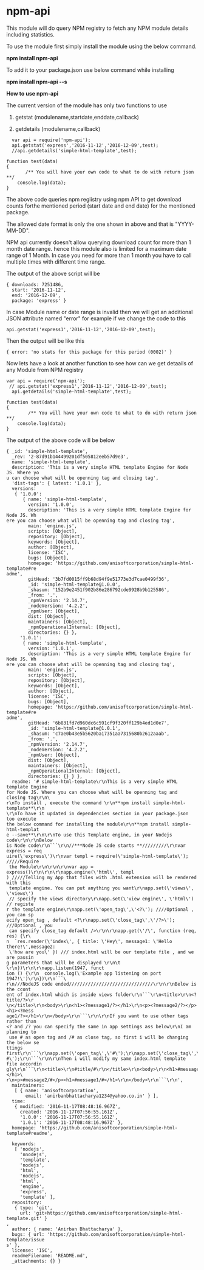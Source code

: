 # npm-api
This module will do query NPM registry to fetch any NPM module details including statistics.

To use the module first simply install the module using the below command.

**npm install npm-api**

To add it to your package.json use below command while installing

**npm install npm-api --s**

**How to use npm-api**

The current version of the module has only two functions to use

1. getstat (modulename,startdate,enddate,callback)

2. getdetails (modulename,callback)
```
  var api = require('npm-api');
  api.getstat('express','2016-11-12','2016-12-09',test);
  //api.getdetails('simple-html-template',test);

function test(data)
{
       /** You will have your own code to what to do with return json **/
	console.log(data);
}
```

The above code queries npm regiistry using npm API to get download counts forthe mentioned period (start date and end date) for the mentioned package.

The allowed date format is only the one shown in above and that is "YYYY-MM-DD".

NPM api currently doesn't allow querying download count for more than 1 month date range. hence this module also is limited for a maximum date range of 1 Month. In case you need for more than 1 month you have to call multiple times with different time range.

The output of the above script will be

```
{ downloads: 7251486,
  start: '2016-11-12',
  end: '2016-12-09',
  package: 'express' }
```
In case Module name or date range is invalid then we will get an additional JSON attribute named "error" for example if we change the code to this 
```
api.getstat('express1','2016-11-12','2016-12-09',test);

```

Then the output will be like this

```
{ error: 'no stats for this package for this period (0002)' }
```

Now lets have a look at another function to see how can we get detaails of any Module from NPM registry
```
var api = require('npm-api');
 // api.getstat('express1','2016-11-12','2016-12-09',test);
  api.getdetails('simple-html-template',test);

function test(data)
{
        /** You will have your own code to what to do with return json **/
	console.log(data);
}
```
The output of the above code will be below


```
{ _id: 'simple-html-template',
  _rev: '2-87d91b144499201df505812eeb57d9e3',
  name: 'simple-html-template',
  description: 'This is a very simple HTML template Engine for Node JS. Where yo
u can choose what will be openning tag and closing tag',
  'dist-tags': { latest: '1.0.1' },
  versions:
   { '1.0.0':
      { name: 'simple-html-template',
        version: '1.0.0',
        description: 'This is a very simple HTML template Engine for Node JS. Wh
ere you can choose what will be openning tag and closing tag',
        main: 'engine.js',
        scripts: [Object],
        repository: [Object],
        keywords: [Object],
        author: [Object],
        license: 'ISC',
        bugs: [Object],
        homepage: 'https://github.com/anisoftcorporation/simple-html-template#re
adme',
        gitHead: '3b7fd0015ff9b68d94f9e51773e3d7cae0499f36',
        _id: 'simple-html-template@1.0.0',
        _shasum: '152b9e2451f902b86e286792cde9928b9b125586',
        _from: '.',
        _npmVersion: '2.14.7',
        _nodeVersion: '4.2.2',
        _npmUser: [Object],
        dist: [Object],
        maintainers: [Object],
        _npmOperationalInternal: [Object],
        directories: {} },
     '1.0.1':
      { name: 'simple-html-template',
        version: '1.0.1',
        description: 'This is a very simple HTML template Engine for Node JS. Wh
ere you can choose what will be openning tag and closing tag',
        main: 'engine.js',
        scripts: [Object],
        repository: [Object],
        keywords: [Object],
        author: [Object],
        license: 'ISC',
        bugs: [Object],
        homepage: 'https://github.com/anisoftcorporation/simple-html-template#re
adme',
        gitHead: '6b831fd7d960dc6c591cf9f320ff129b4ed1d0e7',
        _id: 'simple-html-template@1.0.1',
        _shasum: 'c7ae0b43e5b5620ba17351aa7315680b2612aaab',
        _from: '.',
        _npmVersion: '2.14.7',
        _nodeVersion: '4.2.2',
        _npmUser: [Object],
        dist: [Object],
        maintainers: [Object],
        _npmOperationalInternal: [Object],
        directories: {} } },
  readme: '# simple-html-template\r\nThis is a very simple HTML template Engine
for Node JS. Where you can choose what will be openning tag and closing tag\r\n\
r\nTo install , execute the command \r\n**npm install simple-html-template**\r\n
\r\nTo have it updated in dependencies section in your package.json too execute
the below command for installing the module\r\n**npm install simple-html-templat
e --save**\r\n\r\nTo use this Template engine, in your Nodejs code\r\n\r\nBelow
is Node code\r\n```\r\n//***Node JS code starts **/////////\r\nvar express = req
uire(\'express\')\r\nvar templ = require(\'simple-html-template\'); /////Require
 the Module\r\n\r\n\r\nvar app = express()\r\n\r\n\r\napp.engine(\'html\', templ
) /////Telling my App that files with .html extension will be rendered with this
 template engine. You can put anything you want\r\napp.set(\'views\', \'views\')
 // specify the views directory\r\napp.set(\'view engine\', \'html\') // registe
r the template engine\r\napp.set(\'open_tag\',\'<?\'); ////Optional , you can sp
ecify open_tag , default <?\r\napp.set(\'close_tag\',\'/?>\'); ///Optional , you
 can specify close_tag default />\r\n\r\napp.get(\'/\', function (req, res) {\r\
n  `res.render(\'index\', { title: \'Hey\', message1: \'Hello there!\',message2:
 \'how are you\' }) /// index.html will be our template file , and we are passin
g parameters that will be displayed \r\n\t  \r\n})\r\n\r\napp.listen(1947, funct
ion () {\r\n  console.log(\'Example app listening on port 1947!\')\r\n})\r\n```\
r\n///NodeJS code ended///////////////////////////////\r\n\r\nBelow is the ccont
ent of index.html which is inside views folder\r\n```\r\n<title>\r\n<?title/?>\r
\n</title>\r\n<body>\r\n<h1><?message1/?></h1>\r\n<p><?message2/?></p><h1><?mess
age1/?></h1>\r\n</body>\r\n```\r\n\r\nIf you want to use other tags rather than
<? and /? you can specify the same in app settings ass below\r\nI am planning to
 use # as open tag and /# as close tag, so first i will be changing the below se
ttings first\r\n```\r\napp.set(\'open_tag\',\'#\');\r\napp.set(\'close_tag\',\'/
#\');\r\n```\r\n\r\nThen i will modify my same index.html template file accordin
gly\r\n```\r\n<title>\r\n#title/#\r\n</title>\r\n<body>\r\n<h1>#message1/#</h1>\
r\n<p>#message2/#</p><h1>#message1/#</h1>\r\n</body>\r\n```\r\n',
  maintainers:
   [ { name: 'anisoftcorporation',
       email: 'anirbanbhattacharya1234@yahoo.co.in' } ],
  time:
   { modified: '2016-11-17T08:48:16.967Z',
     created: '2016-11-17T07:56:55.161Z',
     '1.0.0': '2016-11-17T07:56:55.161Z',
     '1.0.1': '2016-11-17T08:48:16.967Z' },
  homepage: 'https://github.com/anisoftcorporation/simple-html-template#readme',

  keywords:
   [ 'nodejs',
     'nnodejs',
     'template',
     'nodejs',
     'html',
     'nodejs',
     'html',
     'engine',
     'express',
     'template' ],
  repository:
   { type: 'git',
     url: 'git+https://github.com/anisoftcorporation/simple-html-template.git' }
,
  author: { name: 'Anirban Bhattacharya' },
  bugs: { url: 'https://github.com/anisoftcorporation/simple-html-template/issue
s' },
  license: 'ISC',
  readmeFilename: 'README.md',
  _attachments: {} }
  ```
  
  
